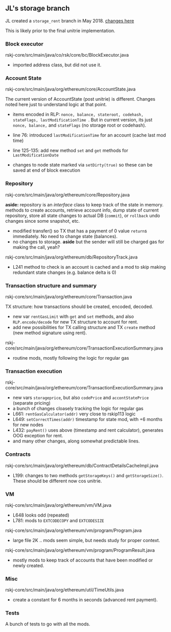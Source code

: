 ## JL's storage branch
JL created a `storage_rent` branch in May 2018. [changes here](https://github.com/optimalbrew/rskj/compare/master...optimalbrew:storage_rent#) 

This is likely prior to the final unitrie implementation.

### Block executor
rskj-core/src/main/java/co/rsk/core/bc/BlockExecutor.java

- imported address class, but did not use it. 

### Account State
rskj-core/src/main/java/org/ethereum/core/AccountState.java

The current version of AccountState (post unitrie) is different. Changes noted here just to understand logic at that point.
- items encoded in RLP: `nonce, balance, stateroot, codehash, stateFlags, lastModificationTime `. But in current version, its just `nonce, balance,` and `stateFlags` (no storage root or codehash).

- line 76: introduced `lastModificationTime` for an account (cache last mod time)
- line 125-135: add new method `set` and `get` methods for `LastModificationDate`
- changes to node state marked via `setDirty(true)` so these can be saved at end of block execution


### Repository
 rskj-core/src/main/java/org/ethereum/core/Repository.java 

**aside:** repository is an *interface* class to keep track of the state in memory. methods to create accounts, retrieve account info, dump state of current repository, store all state changes to actual DB (`commit`), or `rollback` undo changes since some snapshot, etc.  

- modified transfer() so TX that has a payment of 0 value `return`s immediately. No need to change state (balances).
- no changes to storage. 
**aside** but the sender will still be charged gas for making the call, yeah?


 rskj-core/src/main/java/org/ethereum/db/RepositoryTrack.java

- L241 method to check is an account is cached and a mod to skip making redundant state changes (e.g. balance delta is 0) 


### Transaction structure and summary
rskj-core/src/main/java/org/ethereum/core/Transaction.java

TX structure: how transactions should be created, encoded, decoded. 

- new var `rentGasLimit` with `get` and `set` methods, and also `RLP.encode/decode` for new TX structure to account for rent.
- add new possibilities for TX calling structure and TX `create` method (new method signature using rent).  

rskj-core/src/main/java/org/ethereum/core/TransactionExecutionSummary.java
 - routine mods, mostly following the logic for regular gas


### Transaction execution
rskj-core/src/main/java/org/ethereum/core/TransactionExecutionSummary.java 

- new vars `storageprice`, but also `codePrice` and `accontStatePrice` (separate pricing)
- a bunch of changes cloasely tracking the logic for regular gas
- L661: `rentGasCalculator(addr)`  very close to rskip113 logic
- L649: `setCorrectTimes(addr)` timestamp for state mod, with +6 months for new nodes
- L432: `payRent()` uses above (timestamp and rent calculator), generates OOG exception for rent.
- and many other changes, along somewhat predictable lines.


### Contracts
rskj-core/src/main/java/org/ethereum/db/ContractDetailsCacheImpl.java

- L199: changes to two methods `getStorageKeys()` and `getStorageSize()`. These should be different now cos unitrie.


### VM
rskj-core/src/main/java/org/ethereum/vm/VM.java
- L648 looks odd (repeated)
- L781: mods to `EXTCODECOPY` and `EXTCODESIZE`

rskj-core/src/main/java/org/ethereum/vm/program/Program.java
- large file 2K .. mods seem simple, but needs study for proper context. 

rskj-core/src/main/java/org/ethereum/vm/program/ProgramResult.java
- mostly mods to keep track of accounts that have been modified or newly created.

### Misc

rskj-core/src/main/java/org/ethereum/util/TimeUtils.java
- create a constant for 6 months in seconds (advanced rent payment).

### Tests
A bunch of tests to go with all the mods.
